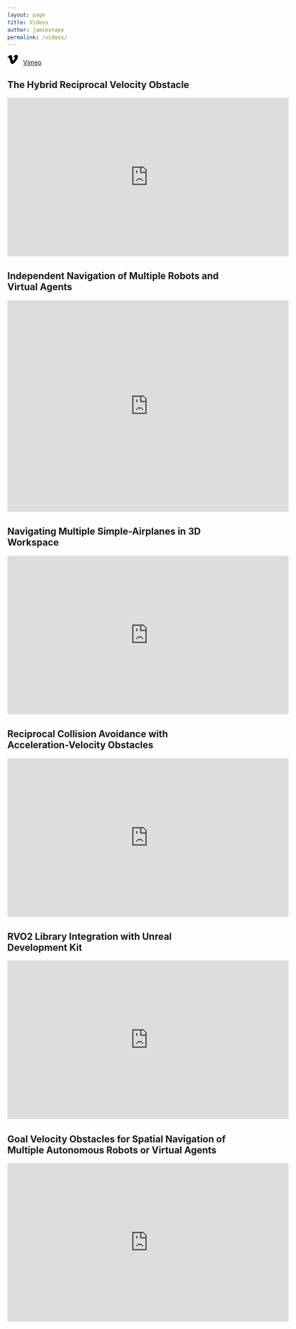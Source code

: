 ```yaml
---
layout: page
title: Videos
author: jamiesnape
permalink: /videos/
---
```


[![Vimeo Logo](/assets/vimeo.png)](https://vimeo.com/snape) &nbsp; [Vimeo](https://vimeo.com/snape)

## The Hybrid Reciprocal Velocity Obstacle

<iframe title="vimeo-player" src="https://player.vimeo.com/video/51329026?api=1&byline=0&portrait=0&title=0" width="640" height="360" frameborder="0" allowfullscreen></iframe>

## Independent Navigation of Multiple Robots and Virtual Agents

<iframe title="vimeo-player" src="https://player.vimeo.com/video/499052407?api=1&byline=0&portrait=0&title=0" width="640" height="480" frameborder="0" allow="autoplay; fullscreen" allowfullscreen></iframe>

## Navigating Multiple Simple-Airplanes in 3D Workspace

<iframe title="vimeo-player" src="https://player.vimeo.com/video/489185616?api=1&byline=0&portrait=0&title=0" width="640" height="360" frameborder="0" allowfullscreen></iframe>

## Reciprocal Collision Avoidance with Acceleration-Velocity Obstacles

<iframe title="vimeo-player" src="https://player.vimeo.com/video/496668651?api=1&byline=0&portrait=0&title=0" width="640" height="360" frameborder="0" allowfullscreen></iframe>

## RVO2 Library Integration with Unreal Development Kit

<iframe title="vimeo-player" src="https://player.vimeo.com/video/26023744?api=1&byline=0&portrait=0&title=0" width="640" height="360" frameborder="0" allowfullscreen></iframe>

## Goal Velocity Obstacles for Spatial Navigation of Multiple Autonomous Robots or Virtual Agents

<iframe title="vimeo-player" src="https://player.vimeo.com/video/50951913?api=1&byline=0&portrait=0&title=0" width="640" height="360" frameborder="0" allowfullscreen></iframe>
